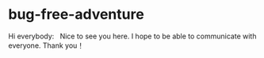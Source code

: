 # bug-free-adventure

Hi everybody:
   Nice to see you here. I hope to be able to communicate with everyone. Thank you！
